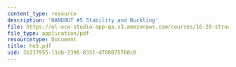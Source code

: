```yaml
---
content_type: resource
description: 'HANDOUT #5 Stability and Buckling'
file: https://ol-ocw-studio-app-qa.s3.amazonaws.com/courses/16-20-structural-mechanics-fall-2002/3b23795511db23968351d780075760c0_ho5.pdf
file_type: application/pdf
resourcetype: Document
title: ho5.pdf
uid: 3b237955-11db-2396-8351-d780075760c0
---
```

